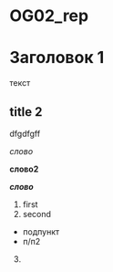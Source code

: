 # OG02_rep
 
# Заголовок 1
текст

## title 2
dfgdfgff

*слово*

**слово2**

***слово***

1. first
2. second
- подпункт
- п/п2
3. 
